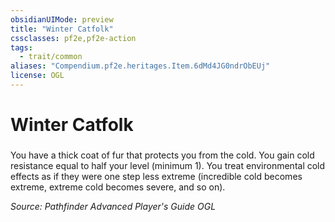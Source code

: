 ```yaml
---
obsidianUIMode: preview
title: "Winter Catfolk"
cssclasses: pf2e,pf2e-action
tags:
  - trait/common
aliases: "Compendium.pf2e.heritages.Item.6dMd4JG0ndrObEUj"
license: OGL
---
```

# Winter Catfolk

### 






You have a thick coat of fur that protects you from the cold. You gain cold resistance equal to half your level (minimum 1). You treat environmental cold effects as if they were one step less extreme (incredible cold becomes extreme, extreme cold becomes severe, and so on).

*Source: Pathfinder Advanced Player's Guide*
*OGL*
